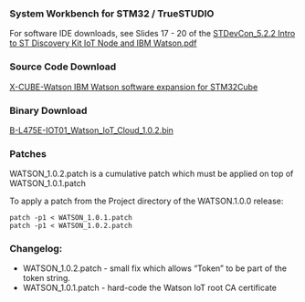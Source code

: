 ### System Workbench for STM32 / TrueSTUDIO
For software IDE downloads, see Slides 17 - 20 of the [STDevCon_5.2.2  Intro to ST Discovery Kit IoT Node and IBM Watson.pdf](../STDevCon_5.2.2%20%20Intro%20to%20ST%20Discovery%20Kit%20IoT%20Node%20and%20IBM%20Watson.pdf)

### Source Code Download
[X-CUBE-Watson IBM Watson software expansion for STM32Cube](https://www.st.com/content/st_com/en/products/embedded-software/mcus-embedded-software/stm32-embedded-software/stm32cube-expansion-packages/x-cube-watson.html)

### Binary Download
[B-L475E-IOT01_Watson_IoT_Cloud_1.0.2.bin](B-L475E-IOT01_Watson_IoT_Cloud_1.0.2.bin)

### Patches
WATSON_1.0.2.patch is a cumulative patch which must be applied on top of WATSON_1.0.1.patch

To apply a patch from the Project directory of the WATSON.1.0.0 release:
```
patch -p1 < WATSON_1.0.1.patch
patch -p1 < WATSON_1.0.2.patch
```

### Changelog:
- WATSON_1.0.2.patch - small fix which allows “Token” to be part of the token string.
- WATSON_1.0.1.patch - hard-code the Watson IoT root CA certificate
